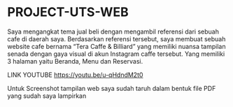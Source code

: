 # PROJECT-UTS-WEB
Saya mengangkat tema jual beli dengan mengambil referensi dari sebuah cafe di daerah saya. Berdasarkan referensi tersebut, saya membuat sebuah website cafe bernama “Tera Caffe & Billiard” yang memiliki nuansa tampilan senada dengan gaya visual di akun Instagram caffe tersebut. Yang memiliki 3 halaman yaitu Beranda, Menu dan Reservasi.

LINK YOUTUBE 
https://youtu.be/u-qHdndM2t0

Untuk Screenshot tampilan web saya sudah taruh dalam bentuk file PDF yang sudah saya lampirkan
